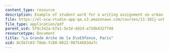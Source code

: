 ```yaml
---
content_type: resource
description: Example of student work for a writing assignment on urban design politics.
file: https://ol-ocw-studio-app-qa.s3.amazonaws.com/courses/11-302j-urban-design-politics-spring-2010/8c5b7c0378abfc80882298754683da7c_MIT11_302JS10_simpson1.pdf
file_type: application/pdf
parent_uid: 5f9c342a-b7a1-5e3d-dd2d-a710b4327740
resourcetype: Document
title: "La Grande Arche de la D\xE9fense, Paris"
uid: 8c5b7c03-78ab-fc80-8822-98754683da7c
---
```

